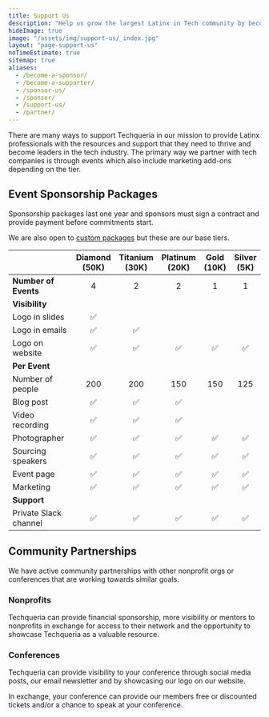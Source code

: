 ```yaml
---
title: Support Us
description: "Help us grow the largest Latinx in Tech community by becoming a sponsor, speaker or volunteer 🥰"
hideImage: true
image: "/assets/img/support-us/_index.jpg"
layout: "page-support-us"
noTimeEstimate: true
sitemap: true
aliases:
  - /become-a-sponsor/
  - /become-a-supporter/
  - /sponsor-us/
  - /sponsor/
  - /support-us/
  - /partner/
---
```


There are many ways to support Techqueria in our mission to provide Latinx professionals with the resources and support that they need to thrive and become leaders in the tech industry. The primary way we partner with tech companies is through events which also include marketing add-ons depending on the tier.

## Event Sponsorship Packages

Sponsorship packages last one year and sponsors must sign a contract and provide payment before commitments start.

We are also open to [custom packages](/custom-packages/) but these are our base tiers.

|                       | Diamond<br>(50K) | Titanium<br>(30K) | Platinum<br>(20K) | Gold<br>(10K) | Silver<br>(5K) |
| --------------------- | :--------------: | :---------------: | :---------------: | :-----------: | :------------: |
| **Number of Events**  |        4         |         2         |         2         |       1       |       1        |
| **Visibility**        |
| Logo in slides        |        ✅         |                   |                   |               |                |
| Logo in emails        |        ✅         |         ✅         |                   |               |                |
| Logo on website       |        ✅         |         ✅         |         ✅         |       ✅       |       ✅        |
| **Per Event**         |
| Number of people      |       200        |        200        |        150        |      150      |      125       |
| Blog post             |        ✅         |         ✅         |         ✅         |               |                |
| Video recording       |        ✅         |         ✅         |         ✅         |               |                |
| Photographer          |        ✅         |         ✅         |         ✅         |       ✅       |       ✅        |
| Sourcing speakers     |        ✅         |         ✅         |         ✅         |       ✅       |       ✅        |
| Event page            |        ✅         |         ✅         |         ✅         |       ✅       |       ✅        |
| Marketing             |        ✅         |         ✅         |         ✅         |       ✅       |       ✅        |
| **Support**           |
| Private Slack channel |        ✅         |         ✅         |         ✅         |       ✅       |       ✅        |

## Community Partnerships

We have active community partnerships with other nonprofit orgs or conferences that are working towards similar goals.

### Nonprofits

Techqueria can provide financial sponsorship, more visibility or mentors to nonprofits in exchange for access to their network and the opportunity to showcase Techqueria as a valuable resource.

### Conferences

Techqueria can provide visibility to your conference through social media posts, our email newsletter and by showcasing our logo on our website.

In exchange, your conference can provide our members free or discounted tickets and/or a chance to speak at your conference.